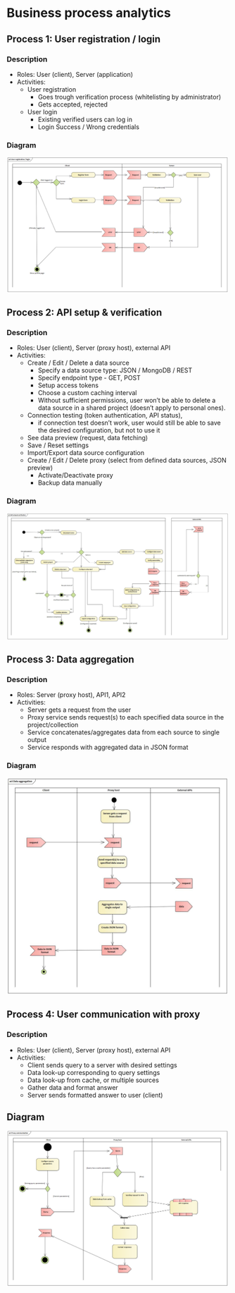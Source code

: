 # Business process analytics 

## Process 1: User registration / login 
### Description
- Roles: User (client), Server (application) 
- Activities: 
  - User registration 
    - Goes trough verification process (whitelisting by administrator) 
    - Gets accepted, rejected 
  - User login 
    - Existing verified users can log in 
    - Login Success / Wrong credentials

### Diagram
![User registration / login diagram](media/User_registration_login.png)

## Process 2: API setup & verification 
### Description
- Roles: User (client), Server (proxy host), external API 
- Activities: 
  - Create / Edit / Delete a data source 
    - Specify a data source type: JSON / MongoDB / REST 
    - Specify endpoint type - GET, POST 
    - Setup access tokens 
    - Choose a custom caching interval 
    - Without sufficient permissions, user won’t be able to delete a data source in a shared project (doesn’t apply to personal ones). 
  - Connection testing (token authentication, API status), 
    - if connection test doesn’t work, user would still be able to save the desired configuration, but not to use it 
  - See data preview (request, data fetching) 
  - Save / Reset settings 
  - Import/Export data source configuration 
  - Create / Edit / Delete proxy (select from defined data sources, JSON preview) 
    - Activate/Deactivate proxy 
    - Backup data manually 

### Diagram
![API setup & verification](media/api_setup_verif_diagram.jpg)

## Process 3: Data aggregation 
### Description
- Roles: Server (proxy host), API1, API2 
- Activities: 
  - Server gets a request from the user 
  - Proxy service sends request(s) to each specified data source in the project/collection 
  - Service concatenates/aggregates data from each source to single output 
  - Service responds with aggregated data in JSON format

### Diagram
![Data aggregation diagram](media/data_aggregation_diagram.jpg)

## Process 4: User communication with proxy 
### Description
- Roles: User (client), Server (proxy host), external API 
- Activities: 
  - Client sends query to a server with desired settings 
  - Data look-up corresponding to query settings 
  - Data look-up from cache, or multiple sources 
  - Gather data and format answer 
  - Server sends formatted answer to user (client) 

## Diagram
![Proxy communication diagram](media/proxy_communication_diagram.png)